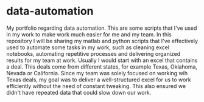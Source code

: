 # data-automation
My portfolio regarding data automation. This are some scripts that  I've used in my work to make work much easier for me and my team.
In this repository I will be sharing my matlab and python scripts that I've effectively used to automate some tasks in my work, such as cleaning excel notebooks, automating repetitive processes and delivering organized results for my team at work.
Usually I would start with an excel that contains a deal. This deals come from different states, for example Texas, Oklahoma, Nevada or California. Since my team was solely focused on working wih Texas deals, my goal was to deliver a well-structured excel for us to work efficiently without the need of constant tweaking. This also ensured we didn't have repeated data that could slow down our work. 
